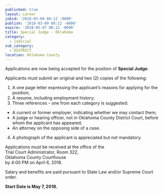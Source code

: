 ```yaml
---
published: true
layout: career
jobid: '2018-03-09 08:12 -0600'
publish: '2018-03-09 08:12 -0600'
expire: '2018-05-07 08:12 -0600'
title: Special Judge - Oklahoma
category:
  - judicial
sub_category:
  - DISTRICT
location: Oklahoma County
---
```

Applications are now being accepted for the position of **Special Judge**. 

Applicants must submit an original and two (2) copies of the following:

1. A one page letter expressing the applicant’s reasons for applying for the position;
2. A resume, including employment history;
3. Three references - one from each category is suggested: 
 - A current or former employer, indicating whether we may contact them;
 - A judge or hearing officer, not in Oklahoma County District Court, before whom the applicant has appeared;
 - An attorney on the opposing side of a case.
4. A photograph of the applicant is appreciated but not mandatory. 

Applications must be received at the office of the  
Trial Court Administrator, Room 322,   
Oklahoma County Courthouse  
by 4:00 PM on April 6, 2018.

Salary and benefits are paid pursuant to State Law and/or Supreme Court order.

**Start Date is May 7, 2018.**
